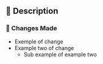## 📝 Description
<!-- Brief description of changes -->

### 🔧 Changes Made
<!-- List main changes -->
- Exemple of change
- Example two of change
  - Sub example of example two